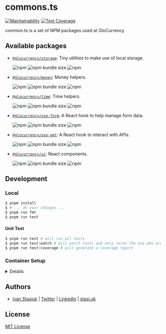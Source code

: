 # commons.ts

[![Maintainability](https://api.codeclimate.com/v1/badges/d8273220fd500d485303/maintainability)](https://codeclimate.com/github/glocurrency/commons.ts/maintainability)
[![Test Coverage](https://api.codeclimate.com/v1/badges/d8273220fd500d485303/test_coverage)](https://codeclimate.com/github/glocurrency/commons.ts/test_coverage)

common.ts is a set of NPM packages used at GloCurrency

## Available packages

- [`@glocurrency/storage`](./packages/storage/README.md): Tiny utilities to make use of local storage.

  ![npm](https://img.shields.io/npm/dm/@glocurrency/storage)
  ![npm bundle size](https://packagephobia.com/badge?p=@glocurrency/storage)
  ![npm](https://img.shields.io/npm/v/@glocurrency/storage)

- [`@glocurrency/money`](./packages/money/README.md): Money helpers.

  ![npm](https://img.shields.io/npm/dm/@glocurrency/money)
  ![npm bundle size](https://packagephobia.com/badge?p=@glocurrency/money)
  ![npm](https://img.shields.io/npm/v/@glocurrency/money)

- [`@glocurrency/time`](./packages/time/README.md): Time helpers.

  ![npm](https://img.shields.io/npm/dm/@glocurrency/time)
  ![npm bundle size](https://packagephobia.com/badge?p=@glocurrency/time)
  ![npm](https://img.shields.io/npm/v/@glocurrency/time)

- [`@glocurrency/use-form`](./packages/use-form/README.md): A React hook to help manage form data.

  ![npm](https://img.shields.io/npm/dm/@glocurrency/use-form)
  ![npm bundle size](https://packagephobia.com/badge?p=@glocurrency/use-form)
  ![npm](https://img.shields.io/npm/v/@glocurrency/use-form)

- [`@glocurrency/use-get`](./packages/use-get/README.md): A React hook to interact with APIs.

  ![npm](https://img.shields.io/npm/dm/@glocurrency/use-get)
  ![npm bundle size](https://packagephobia.com/badge?p=@glocurrency/use-get)
  ![npm](https://img.shields.io/npm/v/@glocurrency/use-get)

- [`@glocurrency/ui`](./packages/ui/README.md): React components.

  ![npm](https://img.shields.io/npm/dm/@glocurrency/ui)
  ![npm bundle size](https://packagephobia.com/badge?p=@glocurrency/ui)
  ![npm](https://img.shields.io/npm/v/@glocurrency/ui)


## Development

### Local

```bash
$ pnpm install
$ # ... do your changes ...
$ pnpm run fmt
$ pnpm run test
```

#### Unit Test

```bash
$ pnpm run test # will run all tests
$ pnpm run test:watch # will watch tests and only rerun the one who are modified
$ pnpm run test:coverage # will generate a coverage report
```

### Container Setup

<details>

You will need to install those additional dependencies:

1. [Dev Containers](https://marketplace.visualstudio.com/items?itemName=ms-vscode-remote.remote-containers)
1. [Docker](https://www.docker.com/products/docker-desktop/)

Run the command from the command palette `Dev Containers: Reopen in Container` to open the project in a container.

![Reopen in Container](https://shared.storage.glocurrency.com/reopen-in-container.png)

</details>

## Authors
- [Ivan Stasiuk](https://github.com/brokeyourbike) | [Twitter](https://twitter.com/brokeyourbike) | [LinkedIn](https://www.linkedin.com/in/brokeyourbike) | [stasi.uk](https://stasi.uk)

## License
[MIT License](https://github.com/glocurrency/commons.ts/blob/main/LICENSE)
